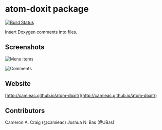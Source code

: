 # atom-doxit package

[![Build Status](https://travis-ci.org/camieac/atom-doxit.svg?branch=master)](https://travis-ci.org/camieac/atom-doxit)

Insert Doxygen comments into files.

## Screenshots
![Menu items](https://raw.githubusercontent.com/camieac/atom-doxit/gh-pages/img/atom-doxit-menu.png)

![Comments](https://raw.githubusercontent.com/camieac/atom-doxit/gh-pages/img/atom-doxit-example.png)


## Website
[http://camieac.github.io/atom-doxit/](http://camieac.github.io/atom-doxit/)

## Contributors
Cameron A. Craig (@camieac)
Joshua N. Bas (@JBas)
